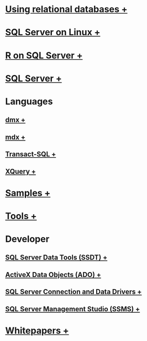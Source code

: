 # [Using relational databases +](./relational-databases/index.md)
# [SQL Server on Linux +](./linux/index.md)		
# [R on SQL Server +](./advanced-analytics/r-services/index.md)		
# [SQL Server +](./sql-server/index.md)		
		
# Languages		
## [dmx +](./dmx/index.md)		
## [mdx +](./mdx/index.md)		
## [Transact-SQL +](./t-sql/index.md)		
## [XQuery +](./xquery/index.md)		
		
# [Samples +](./sample/index.md)		
# [Tools +](./tools/index.md)		
		
# Developer		
## [SQL Server Data Tools (SSDT) +](./ssdt/index.md)		
## [ActiveX Data Objects (ADO) +](./ado/index.md)		
## [SQL Server Connection and Data Drivers +](./connect/index.md)		
## [SQL Server Management Studio (SSMS) +](./ssms/index.md)		
		
# [Whitepapers +](./whitepapers/index.md)
